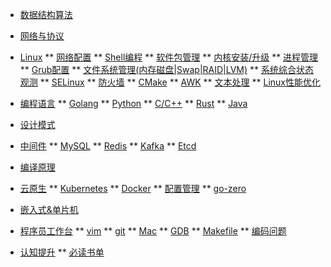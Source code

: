 * [数据结构算法](/datastruct/)

* [网络与协议](/network-protocol/)

* [Linux](/)
** [网络配置](/linux/network.md)
** [Shell编程](/linux/shell.md)
** [软件包管理](/linux/soft-install.md)
** [内核安装/升级](/linux/kernel-update.md)
** [进程管理](/linux/proccesser.md)
** [Grub配置](/linux/grub.md)
** [文件系统管理(内存磁盘|Swap|RAID|LVM)](/linux/free-disk.md)
** [系统综合状态观测](/linux/zonghe-monitor.md)
** [SELinux](/linux/selinux.md)
** [防火墙](/linux/firewall.md)
** [CMake](/linux/cmake-install.md)
** [AWK](/linux/awk.md)
** [文本处理](/linux/text-handle.md)
** [Linux性能优化](/linux/performance/)

* [编程语言](/)
** [Golang](/programing-language/golang/)
** [Python](/programing-language/python/)
** [C/C++](/programing-language/c-plus-plus/)
** [Rust](/programing-language/rust/)
** [Java](/programing-language/java/)

* [设计模式](/design-pattern/)


* [中间件](/)
** [MySQL](/middleware/mysql/)
** [Redis](/middleware/redis/)
** [Kafka](/middleware/kafka/)
** [Etcd](middleware/etcd/)

* [编译原理](/compilers/)

* [云原生](/)
** [Kubernetes](/cloud-native/kubernetes/)
** [Docker](/cloud-native/docker/)
** [配置管理](/cloud-native/conf/)
** [go-zero](/cloud-native/go-zero/)

* [嵌入式&单片机](/embedded/)

* [程序员工作台](/)
** [vim](/work-desktop/vim/)
** [git](/work-desktop/git/)
** [Mac](/work-desktop/mac/)
** [GDB](/work-desktop/gdb/)
** [Makefile](https://mp.weixin.qq.com/s/wqJubLeRwZhTkNsGM6DbIA)
** [编码问题](/work-desktop/code/)


* [认知提升](/)
** [必读书单](/cognition/book-list.md)
